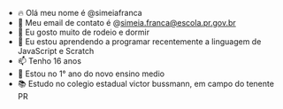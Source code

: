 - 🔥 Olá meu nome é @simeiafranca
- 👀 Meu email de contato é @simeia.franca@escola.pr.gov.br
- 🌱 Eu gosto muito de rodeio e dormir
- 💞️ Eu estou aprendendo a programar recentemente a linguagem de JavaScript e Scratch 
- 📫 Tenho 16 anos 
- 📌 Estou no 1° ano do novo ensino medio 
- 📚 Estudo no colegio estadual victor bussmann, em campo do tenente PR

